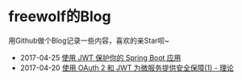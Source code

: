 # freewolf的Blog

用Github做个Blog记录一些内容，喜欢的亲Star呗~

-  2017-04-25 [使用 JWT 保护你的 Spring Boot 应用](./securing-spring-boot-with-jwts.md)
- 2017-04-20 [使用 OAuth 2 和 JWT 为微服务提供安全保障(1) - 理论](./securing-spring-boot-with-jwts.md)
